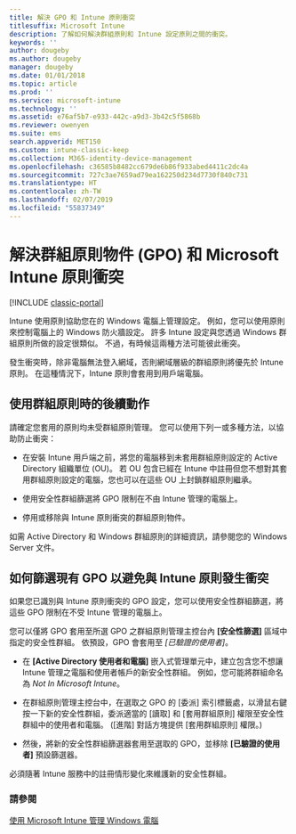 ```yaml
---
title: 解決 GPO 和 Intune 原則衝突
titlesuffix: Microsoft Intune
description: 了解如何解決群組原則和 Intune 設定原則之間的衝突。
keywords: ''
author: dougeby
ms.author: dougeby
manager: dougeby
ms.date: 01/01/2018
ms.topic: article
ms.prod: ''
ms.service: microsoft-intune
ms.technology: ''
ms.assetid: e76af5b7-e933-442c-a9d3-3b42c5f5868b
ms.reviewer: owenyen
ms.suite: ems
search.appverid: MET150
ms.custom: intune-classic-keep
ms.collection: M365-identity-device-management
ms.openlocfilehash: c36585b8482cc679de6b86f933abed4411c2dc4a
ms.sourcegitcommit: 727c3ae7659ad79ea162250d234d7730f840c731
ms.translationtype: HT
ms.contentlocale: zh-TW
ms.lasthandoff: 02/07/2019
ms.locfileid: "55837349"
---
```

# <a name="resolve-group-policy-objects-gpo-and-microsoft-intune-policy-conflicts"></a>解決群組原則物件 (GPO) 和 Microsoft Intune 原則衝突

[!INCLUDE [classic-portal](includes/classic-portal.md)]

Intune 使用原則協助您在的 Windows 電腦上管理設定。 例如，您可以使用原則來控制電腦上的 Windows 防火牆設定。 許多 Intune 設定與您透過 Windows 群組原則所做的設定很類似。 不過，有時候這兩種方法可能彼此衝突。

發生衝突時，除非電腦無法登入網域，否則網域層級的群組原則將優先於 Intune 原則。 在這種情況下，Intune 原則會套用到用戶端電腦。

## <a name="what-to-do-if-you-are-using-group-policy"></a>使用群組原則時的後續動作
請確定您套用的原則均未受群組原則管理。 您可以使用下列一或多種方法，以協助防止衝突：

-   在安裝 Intune 用戶端之前，將您的電腦移到未套用群組原則設定的 Active Directory 組織單位 (OU)。 若 OU 包含已經在 Intune 中註冊但您不想對其套用群組原則設定的電腦，您也可以在這些 OU 上封鎖群組原則繼承。

-   使用安全性群組篩選將 GPO 限制在不由 Intune 管理的電腦上。

-   停用或移除與 Intune 原則衝突的群組原則物件。

如需 Active Directory 和 Windows 群組原則的詳細資訊，請參閱您的 Windows Server 文件。

## <a name="how-to-filter-existing-gpos-to-avoid-conflicts-with-intune-policy"></a>如何篩選現有 GPO 以避免與 Intune 原則發生衝突
如果您已識別與 Intune 原則衝突的 GPO 設定，您可以使用安全性群組篩選，將這些 GPO 限制在不受 Intune 管理的電腦上。

<!--- ### Use WMI filters
WMI filters selectively apply GPOs to computers that satisfy the conditions of a query. To apply a WMI filter, deploy a WMI class instance to all PCs in the enterprise before you enroll any PCs in the Intune service.

#### To apply WMI filters to a GPO

1.  Create a management object file by copying and pasting the following into a text file, and then saving it to a convenient location as **WIT.mof**. The file contains the WMI class instance that you deploy to PCs that you want to enroll in the Intune service.

    ```
    //Beginning of MOF file.
    #pragma classflags("forceupdate")
    #pragma namespace ("\\\\.\\Root")
    instance of __Namespace
    {
       Name = "WindowsIntune";
    };

    #pragma namespace ("\\\\.\\Root\\WindowsIntune")
    [
       Description("This class defines Microsoft Intune common properties")
    ]
    class WindowsIntune_ManagedNode
    {
       [ read, Description("This defines whether Microsoft Intune Policy is enabled"): DisableOverride ToSubClass ]
       boolean WindowsIntunePolicyEnabled;
       [ read, key, Description("This property defines the version." "Example: 1.0"): ToSubClass ]
       string Version;
    };

    instance of WindowsIntune_ManagedNode
    {
       Version = "1.0";
       WindowsIntunePolicyEnabled = 1;
    };
    ```

2.  Use either a startup script or Group Policy to deploy the file. The following is the deployment command for the startup script. The WMI class instance must be deployed before you enroll client PCs in the Intune service.

    **C:/Windows/System32/Wbem/MOFCOMP &lt;path to MOF file&gt;\wit.mof**

3.  Run either of the following commands to create the WMI filters, depending on whether the GPO you want to filter applies to PCs that are managed by using Intune or to PCs that are not managed by using Intune.

    -   For GPOs that apply to PCs that are not managed by using Intune, use the following:

        ```
        Namespace:root\WindowsIntune
        Query:  SELECT WindowsIntunePolicyEnabled FROM WindowsIntune_ManagedNode WHERE WindowsIntunePolicyEnabled=0
        ```

    -   For GPOs that apply to PCs that are managed by Intune, use the following:

        ```
        Namespace:root\WindowsIntune
        Query:  SELECT WindowsIntunePolicyEnabled FROM WindowsIntune_ManagedNode WHERE WindowsIntunePolicyEnabled=1
        ```

4.  Edit the GPO in the Group Policy Management console to apply the WMI filter that you created in the previous step.

    -   For GPOs that should apply only to PCs that you want to manage by using Intune, apply the filter **WindowsIntunePolicyEnabled=1**.

    -   For GPOs that should apply only to PCs that you do not want to manage by using Intune, apply the filter **WindowsIntunePolicyEnabled=0**.

For more information about how to apply WMI filters in Group Policy, see the blog post [Security Filtering, WMI Filtering, and Item-level Targeting in Group Policy Preferences](http://go.microsoft.com/fwlink/?LinkId=177883). --->


您可以僅將 GPO 套用至所選 GPO 之群組原則管理主控台內 **[安全性篩選]** 區域中指定的安全性群組。 依預設，GPO 會套用至 *[已驗證的使用者]*。

-   在 **[Active Directory 使用者和電腦]** 嵌入式管理單元中，建立包含您不想讓 Intune 管理之電腦和使用者帳戶的新安全性群組。 例如，您可能將群組命名為 *Not In Microsoft Intune*。

-   在群組原則管理主控台中，在選取之 GPO 的 [委派] 索引標籤處，以滑鼠右鍵按一下新的安全性群組，委派適當的 [讀取] 和 [套用群組原則] 權限至安全性群組中的使用者和電腦。 ([進階] 對話方塊提供 [套用群組原則]  權限。)

-   然後，將新的安全性群組篩選器套用至選取的 GPO，並移除 **[已驗證的使用者]** 預設篩選器。

必須隨著 Intune 服務中的註冊情形變化來維護新的安全性群組。

### <a name="see-also"></a>請參閱
[使用 Microsoft Intune 管理 Windows 電腦](manage-windows-pcs-with-microsoft-intune.md)
